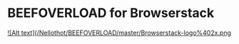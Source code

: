 # BEEFOVERLOAD for Browserstack 
[![Alt text](/Nellothot/BEEFOVERLOAD/master/Browserstack-logo%402x.png](http://browserstack.com/)
